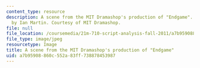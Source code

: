 ```yaml
---
content_type: resource
description: A scene from the MIT Dramashop's production of "Endgame". Photo taken
  by Ian Martin. Courtesy of MIT Dramashop.
file: null
file_location: /coursemedia/21m-710-script-analysis-fall-2011/a7b95908860c552a83ff738878453987_21m-710f11.jpg
file_type: image/jpeg
resourcetype: Image
title: A scene from the MIT Dramashop's production of "Endgame"
uid: a7b95908-860c-552a-83ff-738878453987
---
```

